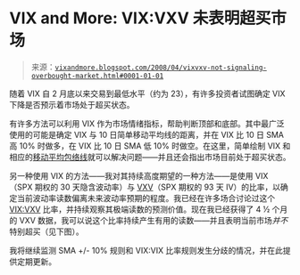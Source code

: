 <!--yml

类别：未分类

日期：2024-05-18 18:39:28

-->

# VIX and More: VIX:VXV 未表明超买市场

> 来源：[`vixandmore.blogspot.com/2008/04/vixvxv-not-signaling-overbought-market.html#0001-01-01`](http://vixandmore.blogspot.com/2008/04/vixvxv-not-signaling-overbought-market.html#0001-01-01)

随着 VIX 自 2 月底以来交易到最低水平（约为 23），有许多投资者试图确定 VIX 下降是否预示着市场处于超买状态。

有许多方法可以利用 VIX 作为市场情绪指标，帮助判断顶部和底部。其中最广泛使用的可能是确定 VIX 与 10 日简单移动平均线的距离，并在 VIX 比 10 日 SMA 高 10% 时做多，在 VIX 比 10 日 SMA 低 10% 时做空。在这里，简单绘制 VIX 和相应的[移动平均包络线](http://vixandmore.blogspot.com/search/label/moving%20average%20envelopes)就可以解决问题——并且还会指出市场目前处于超买状态。

另一种使用 VIX 的方法——我对其持续高度期望的一种方法——是使用 VIX（SPX 期权的 30 天隐含波动率）与 [VXV](http://vixandmore.blogspot.com/search/label/VXV)（SPX 期权的 93 天 IV）的比率，以确定当前波动率读数偏离未来波动率预期的程度。我已经在许多场合讨论过这个 [VIX:VXV](http://vixandmore.blogspot.com/search/label/VIX%3AVXV) 比率，并持续观察其极端读数的预测价值。现在我已经获得了 4 ½ 个月的 VXV 数据，我可以说这个比率持续产生有用的读数——并且表明当前市场*并不*特别超买（见下图）。

我将继续监测 SMA +/- 10% 规则和 VIX:VIX 比率规则发生分歧的情况，并在此提供定期更新。
